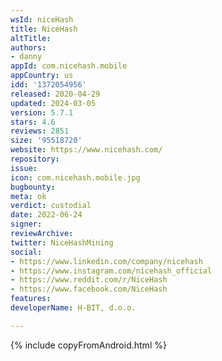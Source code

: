 ```yaml
---
wsId: niceHash
title: NiceHash
altTitle: 
authors:
- danny
appId: com.nicehash.mobile
appCountry: us
idd: '1372054956'
released: 2020-04-29
updated: 2024-03-05
version: 5.7.1
stars: 4.6
reviews: 2851
size: '95518720'
website: https://www.nicehash.com/
repository: 
issue: 
icon: com.nicehash.mobile.jpg
bugbounty: 
meta: ok
verdict: custodial
date: 2022-06-24
signer: 
reviewArchive: 
twitter: NiceHashMining
social:
- https://www.linkedin.com/company/nicehash
- https://www.instagram.com/nicehash_official
- https://www.reddit.com/r/NiceHash
- https://www.facebook.com/NiceHash
features: 
developerName: H-BIT, d.o.o.

---
```


{% include copyFromAndroid.html %}
